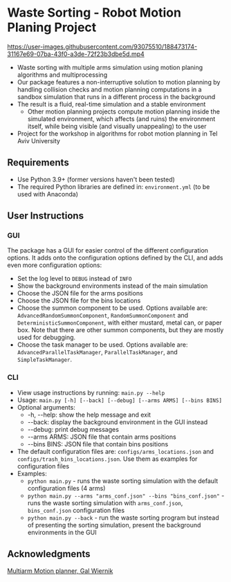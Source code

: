 # Waste Sorting - Robot Motion Planing Project

https://user-images.githubusercontent.com/93075510/188473174-31167e69-07ba-43f0-a3de-72f23b3dbe5d.mp4

* Waste sorting with multiple arms simulation using motion planing algorithms and multiprocessing
* Our package features a non-interruptive solution to motion planning by handling collision checks and motion planning computations in a sandbox simulation that runs in a different process in the background
* The result is a fluid, real-time simulation and a stable environment
  * Other motion planning projects compute motion planning inside the simulated environment, which affects (and ruins) the environment itself, while being visible (and visually unappealing) to the user
* Project for the workshop in algorithms for robot motion planning in Tel Aviv University 	

## Requirements
* Use Python 3.9+ (former versions haven't been tested)
* The required Python libraries are defined in: `environment.yml` (to be used with Anaconda)

## User Instructions
### GUI
The package has a GUI for easier control of the different configuration options.
It adds onto the configuration options defined by the CLI, and adds even more 
configuration options:
* Set the log level to `DEBUG` instead of `INFO`
* Show the background environments instead of the main simulation
* Choose the JSON file for the arms positions
* Choose the JSON file for the bins locations
* Choose the summon component to be used. Options available are: `AdvancedRandomSummonComponent`, `RandomSummonComponent` 
  and `DeterministicSummonComponent`, with either mustard, metal can, or paper box. 
  Note that there are other summon components, but they are mostly used for debugging.
* Choose the task manager to be used. Options available are: `AdvancedParallelTaskManager`,
  `ParallelTaskManager`, and `SimpleTaskManager`.

### CLI
* View usage instructions by running: `main.py --help`
* Usage: `main.py [-h] [--back] [--debug] [--arms ARMS] [--bins BINS]`
* Optional arguments:
  * -h, --help: show the help message and exit
  * --back: display the background environment in the GUI instead
  * --debug: print debug messages
  * --arms ARMS: JSON file that contain arms positions
  * --bins BINS: JSON file that contain bins positions
* The default configuration files are: `configs/arms_locations.json` and `configs/trash_bins_locations.json`. Use them as examples for configuration files
* Examples:
  * `python main.py` - runs the waste sorting simulation with the default configuration files (4 arms) 
  * `python main.py --arms "arms_conf.json" --bins "bins_conf.json"` - runs the waste sorting simulation with `arms_conf.json`, `bins_conf.json` configuration files
  * `python main.py --back` - run the waste sorting program but instead of presenting the sorting simulation, present the background environments in the GUI
 
## Acknowledgments
[Multiarm Motion planner, Gal Wiernik](https://github.com/galmw/centralized-multiarm-drrt)
